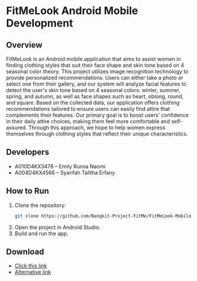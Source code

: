 # FitMeLook Android Mobile Development

## Overview
FitMeLook is an Android mobile application that aims to assist women in finding clothing styles that suit their face shape and skin tone based on 4 seasonal color theory. This project utilizes image recognition technology to provide personalized recommendations. Users can either take a photo or select one from their gallery, and our system will analyze facial features to detect the user's skin tone based on 4 seasonal colors: winter, summer, spring, and autumn, as well as face shapes such as heart, oblong, round, and square. Based on the collected data, our application offers clothing recommendations tailored to ensure users can easily find attire that complements their features. Our primary goal is to boost users' confidence in their daily attire choices, making them feel more comfortable and self-assured. Through this approach, we hope to help women express themselves through clothing styles that reflect their unique characteristics.

## Developers
- A010D4KX3478 – Emily Rumia Naomi
- A004D4KX4566 – Syarifah Talitha Erfany

## How to Run
1. Clone the repository:
   ```bash
   git clone https://github.com/Bangkit-Project-FitMe/FitMeLook-Mobile.git
   ```
2. Open the project in Android Studio.
3. Build and run the app.

## Download
- [Click this link](https://apkfab.com/fitmelook/com.example.fitme/apk?h=28967391ae4e2f05ab59a5595155db8c153b0ca41f5348280ccb4f0fd47efb7e)
- [Alternative link](https://drive.google.com/file/d/1HENBPl4TiMqTP4EvcCnywKIT0oyHwL1E/view?usp=sharing)